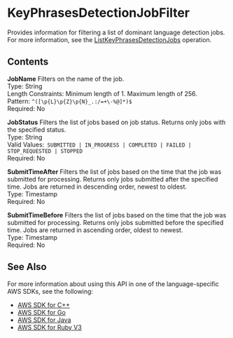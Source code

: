# KeyPhrasesDetectionJobFilter<a name="API_KeyPhrasesDetectionJobFilter"></a>

Provides information for filtering a list of dominant language detection jobs\. For more information, see the [ListKeyPhrasesDetectionJobs](API_ListKeyPhrasesDetectionJobs.md) operation\.

## Contents<a name="API_KeyPhrasesDetectionJobFilter_Contents"></a>

 **JobName**   <a name="comprehend-Type-KeyPhrasesDetectionJobFilter-JobName"></a>
Filters on the name of the job\.  
Type: String  
Length Constraints: Minimum length of 1\. Maximum length of 256\.  
Pattern: `^([\p{L}\p{Z}\p{N}_.:/=+\-%@]*)$`   
Required: No

 **JobStatus**   <a name="comprehend-Type-KeyPhrasesDetectionJobFilter-JobStatus"></a>
Filters the list of jobs based on job status\. Returns only jobs with the specified status\.  
Type: String  
Valid Values:` SUBMITTED | IN_PROGRESS | COMPLETED | FAILED | STOP_REQUESTED | STOPPED`   
Required: No

 **SubmitTimeAfter**   <a name="comprehend-Type-KeyPhrasesDetectionJobFilter-SubmitTimeAfter"></a>
Filters the list of jobs based on the time that the job was submitted for processing\. Returns only jobs submitted after the specified time\. Jobs are returned in descending order, newest to oldest\.  
Type: Timestamp  
Required: No

 **SubmitTimeBefore**   <a name="comprehend-Type-KeyPhrasesDetectionJobFilter-SubmitTimeBefore"></a>
Filters the list of jobs based on the time that the job was submitted for processing\. Returns only jobs submitted before the specified time\. Jobs are returned in ascending order, oldest to newest\.  
Type: Timestamp  
Required: No

## See Also<a name="API_KeyPhrasesDetectionJobFilter_SeeAlso"></a>

For more information about using this API in one of the language\-specific AWS SDKs, see the following:
+  [AWS SDK for C\+\+](https://docs.aws.amazon.com/goto/SdkForCpp/comprehend-2017-11-27/KeyPhrasesDetectionJobFilter) 
+  [AWS SDK for Go](https://docs.aws.amazon.com/goto/SdkForGoV1/comprehend-2017-11-27/KeyPhrasesDetectionJobFilter) 
+  [AWS SDK for Java](https://docs.aws.amazon.com/goto/SdkForJava/comprehend-2017-11-27/KeyPhrasesDetectionJobFilter) 
+  [AWS SDK for Ruby V3](https://docs.aws.amazon.com/goto/SdkForRubyV3/comprehend-2017-11-27/KeyPhrasesDetectionJobFilter) 